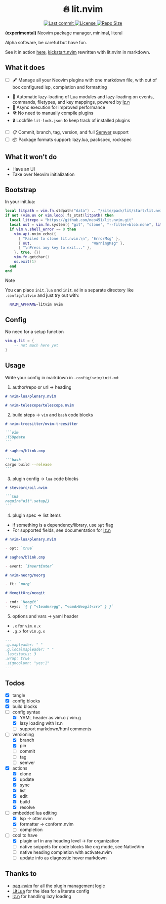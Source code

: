 <h1 align="center">🔥 lit.nvim</h1>

<div align="center"><p>
    <a href="https://github.com/neo451/lit.nvim/pulse">
      <img alt="Last commit" src="https://img.shields.io/github/last-commit/neo451/lit.nvim?style=for-the-badge&logo=starship&color=8bd5ca&logoColor=D9E0EE&labelColor=302D41"/>
    </a>
    <a href="https://github.com/neo451/lit.nvim/blob/main/LICENSE">
      <img alt="License" src="https://img.shields.io/github/license/neo451/lit.nvim?style=for-the-badge&logo=starship&color=ee999f&logoColor=D9E0EE&labelColor=302D41" />
    </a>
    <!-- <a href="https://github.com/neo451/lit.nvim/stargazers"> -->
    <!--   <img alt="Stars" src="https://img.shields.io/github/stars/neo451/lit.nvim?style=for-the-badge&logo=starship&color=c69ff5&logoColor=D9E0EE&labelColor=302D41" /> -->
    <!-- </a> -->
    <!-- <a href="https://github.com/neo451/lit.nvim/issues"> -->
    <!--   <img alt="Issues" src="https://img.shields.io/github/issues/neo451/lit.nvim?style=for-the-badge&logo=bilibili&color=F5E0DC&logoColor=D9E0EE&labelColor=302D41" /> -->
    <!-- </a> -->
    <a href="https://github.com/neo451/lit.nvim">
      <img alt="Repo Size" src="https://img.shields.io/github/repo-size/neo451/lit.nvim?color=%23DDB6F2&label=SIZE&logo=codesandbox&style=for-the-badge&logoColor=D9E0EE&labelColor=302D41" />
    </a>
</div>

**(experimental)** Neovim package manager, minimal, literal

Alpha software, be careful but have fun.

See it in action [here](/kickstart.md), [kickstart.nvim](https://github.com/nvim-lua/kickstart.nvim) rewritten with lit.nvim in markdown.

## What it does

- [ ] 🖋️ Manage all your Neovim plugins with one markdown file, with out of box configured lsp, completion and formatting
- 🔌 Automatic lazy-loading of Lua modules and lazy-loading on events, commands, filetypes, and key mappings, powered by [lz.n](https://github.com/nvim-neorocks/lz.n)
- 💪 Async execution for improved performance
- 🛠️ No need to manually compile plugins
- 🔒 Lockfile `lit-lock.json` to keep track of installed plugins
- [ ] 📋 Commit, branch, tag, version, and full [Semver](https://devhints.io/semver) support
- [ ] 📦 Package formats support: lazy.lua, packspec, rockspec

## What it won't do

- Have an UI
- Take over Neovim initialization

## Bootstrap

In your init.lua:

```lua
local litpath = vim.fn.stdpath("data") .. "/site/pack/lit/start/lit.nvim"
if not (vim.uv or vim.loop).fs_stat(litpath) then
  local litrepo = "https://github.com/neo451/lit.nvim.git"
  local out = vim.fn.system({ "git", "clone", "--filter=blob:none", litrepo, litpath })
  if vim.v.shell_error ~= 0 then
    vim.api.nvim_echo({
      { "Failed to clone lit.nvim:\n", "ErrorMsg" },
      { out,                           "WarningMsg" },
      { "\nPress any key to exit..." },
    }, true, {})
    vim.fn.getchar()
    os.exit(1)
  end
end
```

> [!NOTE]
> You can place `init.lua` and `init.md` in a separate directory like `.config/litvim` and just try out with:
>
> ```bash
>   NVIM_APPNAME=litvim nvim
> ```

## Config

No need for a setup function

```lua
vim.g.lit = {
    -- not much here yet
}
```

## Usage

Write your config in markdown in `.config/nvim/init.md`:

1. author/repo or url -> heading

```markdown
# nvim-lua/plenary.nvim

# nvim-telescope/telescope.nvim
```

2. build steps -> `vim` and `bash` code blocks

````markdown
# nvim-treesitter/nvim-treesitter

```vim
:TSUpdate
```

# saghen/blink.cmp

```bash
cargo build --release
```
````

3. plugin config -> `lua` code blocks

````markdown
# stevearc/oil.nvim

```lua
require"oil".setup{}
```
````

4. plugin spec -> list items

- if something is a dependency/library, use `opt` flag
- For supported fields, see documentation for [lz.n](https://github.com/nvim-neorocks/lz.n?tab=readme-ov-file#plugin-spec)

```markdown
# nvim-lua/plenary.nvim

- opt: `true`

# saghen/blink.cmp

- event: `InsertEnter`

# nvim-neorg/neorg

- ft: `norg`

# NeogitOrg/neogit

- cmd: `Neogit`
- keys: `{ { "<leader>gg", "<cmd>Neogit<cr>" } }`
```

5. options and vars -> yaml header

- `.x` for `vim.o.x`
- `.g.x` for `vim.g.x`

```markdown
---
.g.mapleader: " "
.g.localmapleader: " "
.laststatus: 3
.wrap: true
.signcolumn: "yes:1"
---
```

## Todos

- [x] tangle
- [x] config blocks
- [x] build blocks
- [ ] config syntax
  - [x] YAML header as vim.o / vim.g
  - [x] lazy loading with lz.n
  - [ ] support markdown/html comments
- [ ] versioning
  - [x] branch
  - [x] pin
  - [ ] commit
  - [ ] tag
  - [ ] semver
- [x] actions
  - [x] clone
  - [x] update
  - [x] sync
  - [x] list
  - [x] edit
  - [x] build
  - [x] resolve
- [ ] embedded lua editing
  - [x] lsp -> otter.nvim
  - [x] formatter -> conform.nvim
  - [ ] completion
- [ ] cool to have
  - [x] plugin url in any heading level -> for organization
  - [ ] native snippets for code blocks like org mode, see NativeVim
  - [ ] native heading completion with activate.nvim
  - [ ] update info as diagnostic hover markdown

## Thanks to

- [paq-nvim](https://github.com/savq/paq-nvim) for all the plugin management logic
- [LitLua](https://github.com/jwtly10/litlua) for the idea for a literate config
- [lz.n](https://github.com/nvim-neorocks/lz.n) for handling lazy loading
